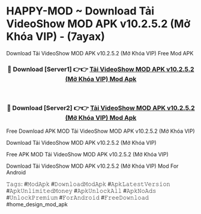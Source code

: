 # HAPPY-MOD ~ Download Tải VideoShow MOD APK v10.2.5.2 (Mở Khóa VIP) - (7ayax)
Download Tải VideoShow MOD APK v10.2.5.2 (Mở Khóa VIP) Free Mod APK

<div align="center">
<h3>🔴 Download [Server1] 👉👉 <a href="https://apk-comot.site?title=Tải_VideoShow_MOD_APK_v10.2.5.2_(Mở_Khóa_VIP)">Tải VideoShow MOD APK v10.2.5.2 (Mở Khóa VIP) Mod Apk</a></h3><br>

<h3>🔴 Download [Server2] 👉👉 <a href="https://apk-comot.site?title=Tải_VideoShow_MOD_APK_v10.2.5.2_(Mở_Khóa_VIP)">Tải VideoShow MOD APK v10.2.5.2 (Mở Khóa VIP) Mod Apk</a></h3>
</div>


Free Download APK MOD Tải VideoShow MOD APK v10.2.5.2 (Mở Khóa VIP)

Download Tải VideoShow MOD APK v10.2.5.2 (Mở Khóa VIP) 

Free APK MOD Tải VideoShow MOD APK v10.2.5.2 (Mở Khóa VIP) 

Download Tải VideoShow MOD APK v10.2.5.2 (Mở Khóa VIP) Mod For Android

𝚃𝚊𝚐𝚜: #𝙼𝚘𝚍𝙰𝚙𝚔 #𝙳𝚘𝚠𝚗𝚕𝚘𝚊𝚍𝙼𝚘𝚍𝙰𝚙𝚔 #𝙰𝚙𝚔𝙻𝚊𝚝𝚎𝚜𝚝𝚅𝚎𝚛𝚜𝚒𝚘𝚗 #𝙰𝚙𝚔𝚄𝚗𝚕𝚒𝚖𝚒𝚝𝚎𝚍𝙼𝚘𝚗𝚎𝚢 #𝙰𝚙𝚔𝚄𝚗𝚕𝚘𝚌𝚔𝙰𝚕𝚕 #𝙰𝚙𝚔𝙽𝚘𝙰𝚍𝚜 #𝚄𝚗𝚕𝚘𝚌𝚔𝙿𝚛𝚎𝚖𝚒𝚞𝚖 #𝙵𝚘𝚛𝙰𝚗𝚍𝚛𝚘𝚒𝚍 #𝙵𝚛𝚎𝚎𝙳𝚘𝚠𝚗𝚕𝚘𝚊𝚍 #home_design_mod_apk